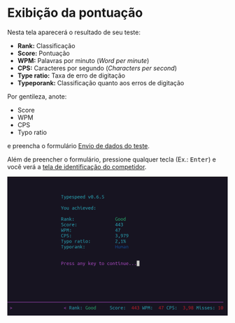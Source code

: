 # Exibição da pontuação

Nesta tela aparecerá o resultado de seu teste:

- **Rank:** Classificação
- **Score:** Pontuação
- **WPM:** Palavras por minuto (*Word per minute*)
- **CPS:** Caracteres por segundo (*Characters per second*)
- **Type ratio:** Taxa de erro de digitação
- **Typeporank:** Classificação quanto aos erros de digitação

Por gentileza, anote:

- Score
- WPM
- CPS
- Typo ratio

e preencha o formulário [Envio de dados do teste](../../envio-dados.md).

Além de preencher o formulário, pressione qualquer tecla (Ex.: <kbd>Enter</kbd>) e você verá a [tela de identificação do competidor](identificacao-competidor.md).

![](../../../_static/imagens/typespeed/typespeed-achievements.png)